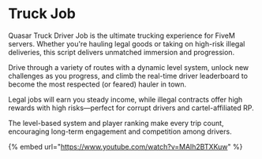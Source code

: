 # Truck Job

Quasar Truck Driver Job is the ultimate trucking experience for FiveM servers. Whether you're hauling legal goods or taking on high-risk illegal deliveries, this script delivers unmatched immersion and progression.

Drive through a variety of routes with a dynamic level system, unlock new challenges as you progress, and climb the real-time driver leaderboard to become the most respected (or feared) hauler in town.

Legal jobs will earn you steady income, while illegal contracts offer high rewards with high risks—perfect for corrupt drivers and cartel-affiliated RP.

The level-based system and player ranking make every trip count, encouraging long-term engagement and competition among drivers.

{% embed url="https://www.youtube.com/watch?v=MAlh2BTXKuw" %}
